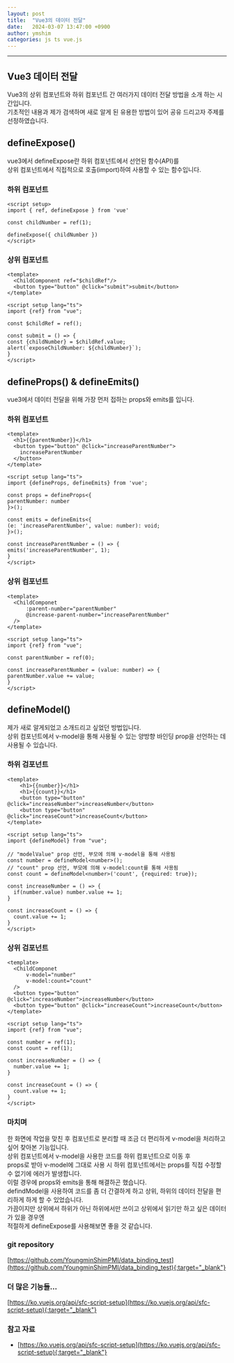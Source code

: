 ```yaml
---
layout: post
title:  "Vue3의 데이터 전달"
date:   2024-03-07 13:47:00 +0900
author: ymshim
categories: js ts vue.js
---
```


<hr/>

## Vue3 데이터 전달
Vue3의 상위 컴포넌트와 하위 컴포넌트 간 여러가지 데이터 전달 방법을 소개 하는 시간입니다.<br>
기초적인 내용과 제가 검색하며 새로 알게 된 유용한 방법이 있어 공유 드리고자 주제를 선정하였습니다.

## defineExpose()

vue3에서 defineExpose란 하위 컴포넌트에서 선언된 함수(API)를 <br/>
상위 컴포넌트에서 직접적으로 호출(import)하여 사용할 수 있는 함수입니다.<br/>

### 하위 컴포넌트
```vue
<script setup>
import { ref, defineExpose } from 'vue'

const childNumber = ref(1);

defineExpose({ childNumber })
</script>
```

### 상위 컴포넌트
```vue
<template>
  <ChildComponent ref="$childRef"/>
  <button type="button" @click="submit">submit</button>
</template>
```
```vue
<script setup lang="ts">
import {ref} from "vue";

const $childRef = ref();

const submit = () => {
const {childNumber} = $childRef.value;
alert(`exposeChildNumber: ${childNumber}`);
}
</script>
```

## defineProps() & defineEmits()

vue3에서 데이터 전달을 위해 가장 먼저 접하는 props와 emits를 입니다.<br/>

### 하위 컴포넌트
```vue
<template>
  <h1>{{parentNumber}}</h1>
  <button type="button" @click="increaseParentNumber">
    increaseParentNumber
  </button>
</template>
```
```vue
<script setup lang="ts">
import {defineProps, defineEmits} from 'vue';

const props = defineProps<{
parentNumber: number
}>();

const emits = defineEmits<{
(e: 'increaseParentNumber', value: number): void;
}>();

const increaseParentNumber = () => {
emits('increaseParentNumber', 1);
}
</script>
```

### 상위 컴포넌트
```vue
<template>
  <ChildComponet
      :parent-number="parentNumber"
      @increase-parent-number="increaseParentNumber"
  />
</template>
```
```vue
<script setup lang="ts">
import {ref} from "vue";

const parentNumber = ref(0);

const increaseParentNumber = (value: number) => {
parentNumber.value += value;
}
</script>
```

## defineModel()

제가 새로 알게되었고 소개드리고 싶었던 방법입니다.<br/>
상위 컴포넌트에서 v-model을 통해 사용될 수 있는 양방향 바인딩 prop을 선언하는 데 사용될 수 있습니다.

### 하위 검포넌트

```vue
<template>
    <h1>{{number}}</h1>
    <h1>{{count}}</h1>
    <button type="button" @click="increaseNumber">increaseNumber</button>
    <button type="button" @click="increaseCount">increaseCount</button>
</template>
```
```vue
<script setup lang="ts">
import {defineModel} from "vue";

// "modelValue" prop 선언, 부모에 의해 v-model을 통해 사용됨
const number = defineModel<number>();
// "count" prop 선언, 부모에 의해 v-model:count를 통해 사용됨
const count = defineModel<number>('count', {required: true});

const increaseNumber = () => {
  if(number.value) number.value += 1;
}

const increaseCount = () => {
  count.value += 1;
}
</script>
```

### 상위 검포넌트

```vue
<template>
  <ChildComponet
      v-model="number"
      v-model:count="count"
  />
  <button type="button" @click="increaseNumber">increaseNumber</button>
  <button type="button" @click="increaseCount">increaseCount</button>
</template>
```
```vue
<script setup lang="ts">
import {ref} from "vue";

const number = ref(1);
const count = ref(1);

const increaseNumber = () => {
  number.value += 1;
}

const increaseCount = () => {
  count.value += 1;
}
</script>
```


### 마치며
한 화면에 작업을 맞친 후 컴포넌트로 분리할 때 조금 더 편리하게 v-model을 처리하고 싶어 찾아본 기능입니다.<br/>
상위 컴포넌트에서 v-model을 사용한 코드를 하위 컴포넌트으로 이동 후 <br/>
props로 받아 v-model에 그대로 사용 시 하위 컴포넌트에서는 props를 직접 수정할 수 없기에 에러가 발생합니다.<br/>
이럴 경우에 props와 emits을 통해 해결하곤 했습니다.<br/>
defindModel을 사용하여 코드를 좀 더 간결하게 하고 상위, 하위의 데이터 전달을 편리하게 하게 할 수 있었습니다. <br/>
가끔이지만 상위에서 하위가 아닌 하위에서만 쓰이고 상위에서 읽기만 하고 싶은 데이터가 있을 경우엔<br/>
적절하게 defineExpose를 사용해보면 좋을 것 같습니다.<br/>



### git repository
[https://github.com/YoungminShimPMI/data_binding_test](https://github.com/YoungminShimPMI/data_binding_test){:target="_blank"}

### 더 많은 기능들...
[https://ko.vuejs.org/api/sfc-script-setup](https://ko.vuejs.org/api/sfc-script-setup){:target="_blank"}

### 참고 자료
- [https://ko.vuejs.org/api/sfc-script-setup](https://ko.vuejs.org/api/sfc-script-setup){:target="_blank"}
